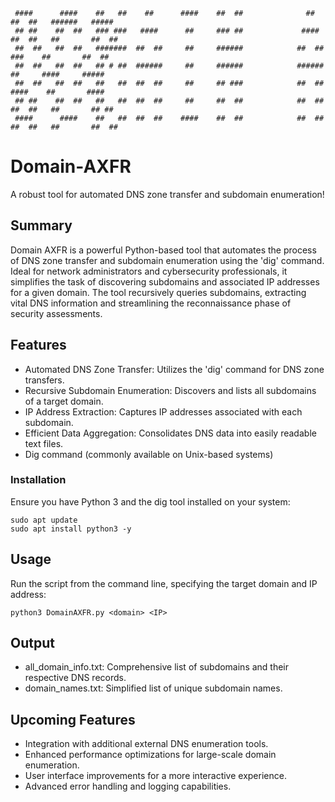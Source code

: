 ```
 ####      ####    ##   ##    ##      ####    ##  ##              ##     ##  ##   ######   #####   
 ## ##    ##  ##   ### ###   ####      ##     ### ##             ####    ##  ##   ##       ##  ##  
 ##  ##   ##  ##   #######  ##  ##     ##     ######            ##  ##     ###    ##       ##  ##  
 ##  ##   ##  ##   ## # ##  ######     ##     ######            ######     ##     ####     #####   
 ##  ##   ##  ##   ##   ##  ##  ##     ##     ## ###            ##  ##    ####    ##       ####    
 ## ##    ##  ##   ##   ##  ##  ##     ##     ##  ##            ##  ##   ##  ##   ##       ## ##   
 ####      ####    ##   ##  ##  ##    ####    ##  ##            ##  ##   ##  ##   ##       ##  ##
```
# Domain-AXFR

A robust tool for automated DNS zone transfer and subdomain enumeration!

## Summary
Domain AXFR is a powerful Python-based tool that automates the process of DNS zone transfer and subdomain enumeration using the 'dig' command. Ideal for network administrators and cybersecurity professionals, it simplifies the task of discovering subdomains and associated IP addresses for a given domain. The tool recursively queries subdomains, extracting vital DNS information and streamlining the reconnaissance phase of security assessments.

## Features
- Automated DNS Zone Transfer: Utilizes the 'dig' command for DNS zone transfers.
- Recursive Subdomain Enumeration: Discovers and lists all subdomains of a target domain.
- IP Address Extraction: Captures IP addresses associated with each subdomain.
- Efficient Data Aggregation: Consolidates DNS data into easily readable text files.
- Dig command (commonly available on Unix-based systems)


### Installation
Ensure you have Python 3 and the dig tool installed on your system:
```
sudo apt update
sudo apt install python3 -y
```
## Usage
Run the script from the command line, specifying the target domain and IP address:
```
python3 DomainAXFR.py <domain> <IP>
```

## Output
- all_domain_info.txt: Comprehensive list of subdomains and their respective DNS records.
- domain_names.txt: Simplified list of unique subdomain names.

## Upcoming Features
- Integration with additional external DNS enumeration tools.
- Enhanced performance optimizations for large-scale domain enumeration.
- User interface improvements for a more interactive experience.
- Advanced error handling and logging capabilities.
